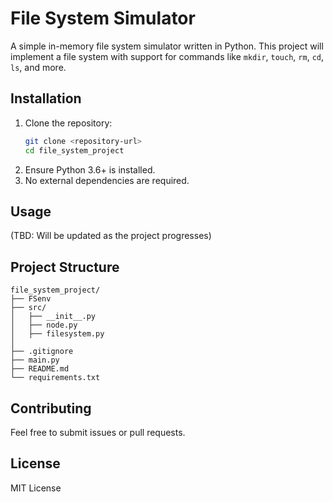 # File System Simulator

A simple in-memory file system simulator written in Python. This project will implement a file system with support for commands like `mkdir`, `touch`, `rm`, `cd`, `ls`, and more.

## Installation
1. Clone the repository:
   ```bash
   git clone <repository-url>
   cd file_system_project
   ```
2. Ensure Python 3.6+ is installed.
3. No external dependencies are required.

## Usage
(TBD: Will be updated as the project progresses)

## Project Structure
```
file_system_project/
├── FSenv
├── src/
│   ├── __init__.py
│   ├── node.py
│   ├── filesystem.py
│   
├── .gitignore
├── main.py
├── README.md
└── requirements.txt
```

## Contributing
Feel free to submit issues or pull requests.

## License
MIT License